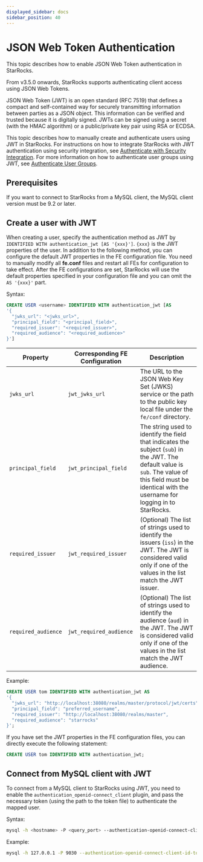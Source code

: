 ```yaml
---
displayed_sidebar: docs
sidebar_position: 40
---
```


# JSON Web Token Authentication

This topic describes how to enable JSON Web Token authentication in StarRocks.

From v3.5.0 onwards, StarRocks supports authenticating client access using JSON Web Tokens.

JSON Web Token (JWT) is an open standard (RFC 7519) that defines a compact and self-contained way for securely transmitting information between parties as a JSON object. This information can be verified and trusted because it is digitally signed. JWTs can be signed using a secret (with the HMAC algorithm) or a public/private key pair using RSA or ECDSA.

This topic describes how to manually create and authenticate users using JWT in StarRocks. For instructions on how to integrate StarRocks with JWT authentication using security integration, see [Authenticate with Security Integration](./security_integration.md). For more information on how to authenticate user groups using JWT, see [Authenticate User Groups](../group_provider.md).

## Prerequisites

If you want to connect to StarRocks from a MySQL client, the MySQL client version must be 9.2 or later.

## Create a user with JWT

When creating a user, specify the authentication method as JWT by `IDENTIFIED WITH authentication_jwt [AS '{xxx}']`. `{xxx}` is the JWT properties of the user. In addition to the following method, you can configure the default JWT properties in the FE configuration file. You need to manually modify all **fe.conf** files and restart all FEs for configuration to take effect. After the FE configurations are set, StarRocks will use the default properties specified in your configuration file and you can omit the `AS '{xxx}'` part.

Syntax:

```SQL
CREATE USER <username> IDENTIFIED WITH authentication_jwt [AS 
'{
  "jwks_url": "<jwks_url>",
  "principal_field": "<principal_field>",
  "required_issuer": "<required_issuer>",
  "required_audience": "<required_audience>"
}']
```

| Property            | Corresponding FE Configuration | Description                                                                                                            |
| ------------------- | ------------------------------ | ---------------------------------------------------------------------------------------------------------------------- |
| `jwks_url`          | `jwt_jwks_url`                 | The URL to the JSON Web Key Set (JWKS) service or the path to the public key local file under the `fe/conf` directory. |
| `principal_field`   | `jwt_principal_field`          | The string used to identify the field that indicates the subject (`sub`) in the JWT. The default value is `sub`. The value of this field must be identical with the username for logging in to StarRocks. |
| `required_issuer`   | `jwt_required_issuer`          | (Optional) The list of strings used to identify the issuers (`iss`) in the JWT. The JWT is considered valid only if one of the values in the list match the JWT issuer. |
| `required_audience` | `jwt_required_audience`        | (Optional) The list of strings used to identify the audience (`aud`) in the JWT. The JWT is considered valid only if one of the values in the list match the JWT audience. |

Example:

```SQL
CREATE USER tom IDENTIFIED WITH authentication_jwt AS
'{
  "jwks_url": "http://localhost:38080/realms/master/protocol/jwt/certs",
  "principal_field": "preferred_username",
  "required_issuer": "http://localhost:38080/realms/master",
  "required_audience": "starrocks"
}';
```

If you have set the JWT properties in the FE configuration files, you can directly execute the following statement:

```SQL
CREATE USER tom IDENTIFIED WITH authentication_jwt;
```

## Connect from MySQL client with JWT

To connect from a MySQL client to StarRocks using JWT, you need to enable the `authentication_openid-connect_client` plugin, and pass the necessary token (using the path to the token file) to authenticate the mapped user.

Syntax:

```Bash
mysql -h <hostname> -P <query_port> --authentication-openid-connect-client-id-token-file=<path_to_token_file> -u <username>
```

Example:

```Bash
mysql -h 127.0.0.1 -P 9030 --authentication-openid-connect-client-id-token-file=/path/to/token/file -u tom
```

